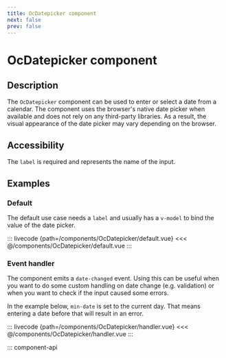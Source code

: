 ```yaml
---
title: OcDatepicker component
next: false
prev: false
---
```


# OcDatepicker component

## Description

The `OcDatepicker` component can be used to enter or select a date from a calendar. The component uses the browser's native date picker when available and does not rely on any third-party libraries. As a result, the visual appearance of the date picker may vary depending on the browser.

## Accessibility

The `label` is required and represents the name of the input.

## Examples

### Default

The default use case needs a `label` and usually has a `v-model` to bind the value of the date picker.

::: livecode {path=/components/OcDatepicker/default.vue}
<<< @/components/OcDatepicker/default.vue
:::

### Event handler

The component emits a `date-changed` event. Using this can be useful when you want to do some custom handling on date change (e.g. validation) or when you want to check if the input caused some errors.

In the example below, `min-date` is set to the current day. That means entering a date before that will result in an error.

::: livecode {path=/components/OcDatepicker/handler.vue}
<<< @/components/OcDatepicker/handler.vue
:::

::: component-api
